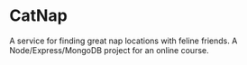 # CatNap
A service for finding great nap locations with feline friends. A Node/Express/MongoDB project for an online course.


